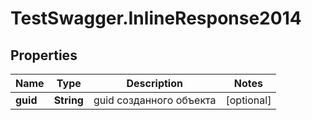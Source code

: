 # TestSwagger.InlineResponse2014

## Properties

Name | Type | Description | Notes
------------ | ------------- | ------------- | -------------
**guid** | **String** | guid созданного объекта | [optional] 


